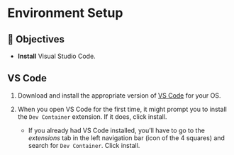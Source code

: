 # Environment Setup

## 🎯 Objectives

<!---

- **Install** the Windows Subsystem for Linux (Windows users only).
- **Install** Docker.

--->

- **Install** Visual Studio Code.

<!---
If you’re using 🍎 MacOS or a 🐧 Linux distribution, you can skip down to the [🐳 Docker](https://vikramsinghmtl.github.io/420-4W6-Web-Programming-II/guides/environment-setup/#-docker) section.

## 🪟 Windows Users

WSL

A cool new feature Microsoft has been working on is called the _Windows Subsystem for Linux_. This allows developers to run Linux environments on their Windows machine so you can leverage the strengths of both operating systems.

1. Make sure virtualization is enabled by going to the **Task Manager** under the **Performance** tab:

1. If virtualization is disabled, you’ll have to go into your BIOS and enable virtualization. This will look different depending on what kind of motherboard you have, usually Intel or AMD.

   - For AMD, enable a feature in the BIOS called **SVM**.
   - For Intel, enable a feature in the BIOS called **VT-x**.
   - If none of these work, you’ll have to look up how to turn on virtualization for your specific model of motherboard.

1. Click on the Windows button, type “features”, and select

   Turn Windows features on or off

   .

   - Enable **Virtual Machine Platform**.
   - Enable **Windows Subsystem for Linux**.
   - Click OK and restart your computer.

1. Click on the Windows button, type “Microsoft Store”, and open the Microsoft Store app.

1. Search for “WSL” and install **Windows Subsystem for Linux**.
--->

## VS Code

1. Download and install the appropriate version of [VS Code](https://code.visualstudio.com/Download) for your OS.

2. When you open VS Code for the first time, it might prompt you to install the `Dev Container` extension. If it does, click install.

   - If you already had VS Code installed, you’ll have to go to the _extensions_ tab in the left navigation bar (icon of the 4 squares) and search for `Dev Container`. Click install.
